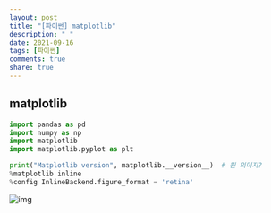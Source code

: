 ```yaml
---
layout: post
title: "[파이썬] matplotlib"
description: " "
date: 2021-09-16
tags: [파이썬]
comments: true
share: true
---
```


## matplotlib

```python
import pandas as pd
import numpy as np
import matplotlib
import matplotlib.pyplot as plt

print("Matplotlib version", matplotlib.__version__)  # 뭔 의미지?
%matplotlib inline
%config InlineBackend.figure_format = 'retina'
```

![img](https://www.dropbox.com/s/oqc1qxb12m8e9hi/%EC%8A%A4%ED%81%AC%EB%A6%B0%EC%83%B7%202018-08-24%2017.03.16.png?raw=1)

